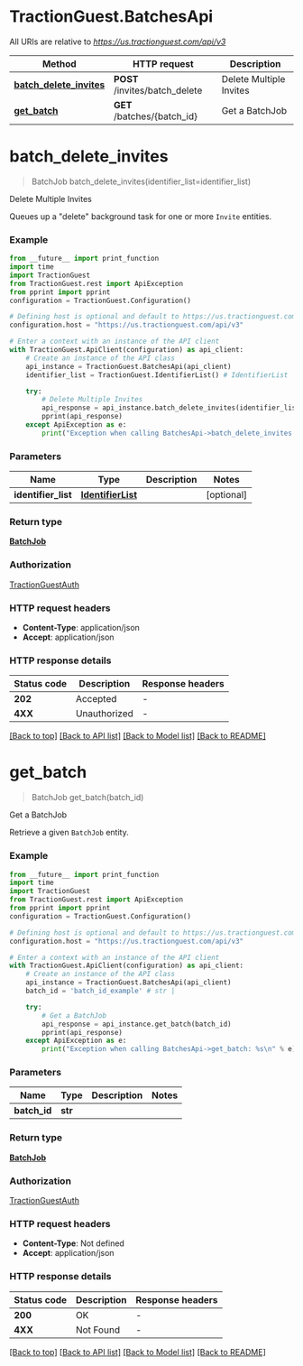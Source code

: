 # TractionGuest.BatchesApi

All URIs are relative to *https://us.tractionguest.com/api/v3*

Method | HTTP request | Description
------------- | ------------- | -------------
[**batch_delete_invites**](BatchesApi.md#batch_delete_invites) | **POST** /invites/batch_delete | Delete Multiple Invites
[**get_batch**](BatchesApi.md#get_batch) | **GET** /batches/{batch_id} | Get a BatchJob


# **batch_delete_invites**
> BatchJob batch_delete_invites(identifier_list=identifier_list)

Delete Multiple Invites

Queues up a \"delete\" background task for one or more `Invite` entities.

### Example

```python
from __future__ import print_function
import time
import TractionGuest
from TractionGuest.rest import ApiException
from pprint import pprint
configuration = TractionGuest.Configuration()

# Defining host is optional and default to https://us.tractionguest.com/api/v3
configuration.host = "https://us.tractionguest.com/api/v3"

# Enter a context with an instance of the API client
with TractionGuest.ApiClient(configuration) as api_client:
    # Create an instance of the API class
    api_instance = TractionGuest.BatchesApi(api_client)
    identifier_list = TractionGuest.IdentifierList() # IdentifierList |  (optional)

    try:
        # Delete Multiple Invites
        api_response = api_instance.batch_delete_invites(identifier_list=identifier_list)
        pprint(api_response)
    except ApiException as e:
        print("Exception when calling BatchesApi->batch_delete_invites: %s\n" % e)
```

### Parameters

Name | Type | Description  | Notes
------------- | ------------- | ------------- | -------------
 **identifier_list** | [**IdentifierList**](IdentifierList.md)|  | [optional] 

### Return type

[**BatchJob**](BatchJob.md)

### Authorization

[TractionGuestAuth](../README.md#TractionGuestAuth)

### HTTP request headers

 - **Content-Type**: application/json
 - **Accept**: application/json

### HTTP response details
| Status code | Description | Response headers |
|-------------|-------------|------------------|
**202** | Accepted |  -  |
**4XX** | Unauthorized |  -  |

[[Back to top]](#) [[Back to API list]](../README.md#documentation-for-api-endpoints) [[Back to Model list]](../README.md#documentation-for-models) [[Back to README]](../README.md)

# **get_batch**
> BatchJob get_batch(batch_id)

Get a BatchJob

Retrieve a given `BatchJob` entity.

### Example

```python
from __future__ import print_function
import time
import TractionGuest
from TractionGuest.rest import ApiException
from pprint import pprint
configuration = TractionGuest.Configuration()

# Defining host is optional and default to https://us.tractionguest.com/api/v3
configuration.host = "https://us.tractionguest.com/api/v3"

# Enter a context with an instance of the API client
with TractionGuest.ApiClient(configuration) as api_client:
    # Create an instance of the API class
    api_instance = TractionGuest.BatchesApi(api_client)
    batch_id = 'batch_id_example' # str | 

    try:
        # Get a BatchJob
        api_response = api_instance.get_batch(batch_id)
        pprint(api_response)
    except ApiException as e:
        print("Exception when calling BatchesApi->get_batch: %s\n" % e)
```

### Parameters

Name | Type | Description  | Notes
------------- | ------------- | ------------- | -------------
 **batch_id** | **str**|  | 

### Return type

[**BatchJob**](BatchJob.md)

### Authorization

[TractionGuestAuth](../README.md#TractionGuestAuth)

### HTTP request headers

 - **Content-Type**: Not defined
 - **Accept**: application/json

### HTTP response details
| Status code | Description | Response headers |
|-------------|-------------|------------------|
**200** | OK |  -  |
**4XX** | Not Found |  -  |

[[Back to top]](#) [[Back to API list]](../README.md#documentation-for-api-endpoints) [[Back to Model list]](../README.md#documentation-for-models) [[Back to README]](../README.md)


